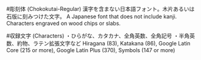 #彫刻体 (Chokokutai-Regular)
漢字を含まない日本語フォント。木片あるいは石版に刻みつけた文字。
A Japanese font that does not include kanji. Characters engraved on wood chips or slabs.

#収録文字 (Characters)
・ひらがな、カタカナ、全角英数、全角記号
・半角英数、約物、ラテン拡張文字など
Hiragana (83), Katakana (86), Google Latin Core (215 or more), Google Latin Plus (370), Symbols (147 or more)
